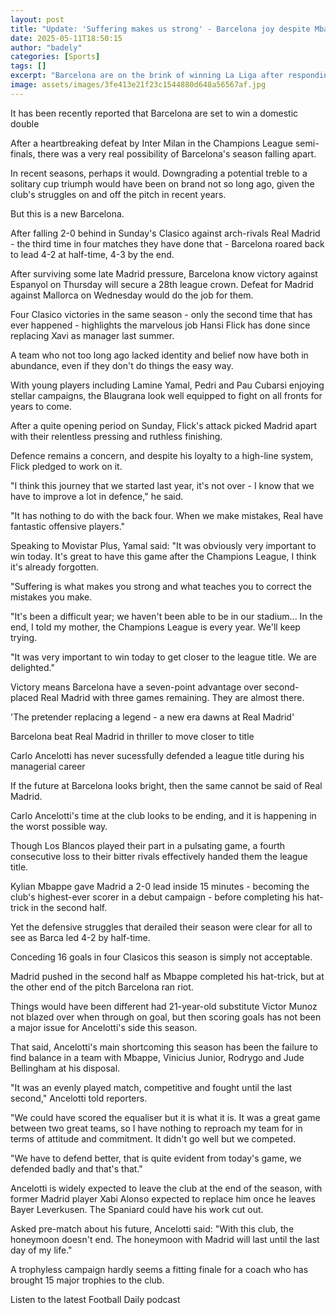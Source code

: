 ```yaml
---
layout: post
title: "Update: 'Suffering makes us strong' - Barcelona joy despite Mbappe record"
date: 2025-05-11T18:50:15
author: "badely"
categories: [Sports]
tags: []
excerpt: "Barcelona are on the brink of winning La Liga after responding to a heartbreaking Champions League exit by beating Real Madrid 4-3 - and their long-te"
image: assets/images/3fe413e21f23c1544880d648a56567af.jpg
---
```


It has been recently reported that Barcelona are set to win a domestic double

After a heartbreaking defeat by Inter Milan in the Champions League semi-finals, there was a very real possibility of Barcelona's season falling apart.

In recent seasons, perhaps it would. Downgrading a potential treble to a solitary cup triumph would have been on brand not so long ago, given the club's struggles on and off the pitch in recent years.

But this is a new Barcelona.

After falling 2-0 behind in Sunday's Clasico against arch-rivals Real Madrid - the third time in four matches they have done that - Barcelona roared back to lead 4-2 at half-time, 4-3 by the end.

After surviving some late Madrid pressure, Barcelona know victory against Espanyol on Thursday will secure a 28th league crown. Defeat for Madrid against Mallorca on Wednesday would do the job for them.

Four Clasico victories in the same season - only the second time that has ever happened - highlights the marvelous job Hansi Flick has done since replacing Xavi as manager last summer.

A team who not too long ago lacked identity and belief now have both in abundance, even if they don't do things the easy way.

With young players including Lamine Yamal, Pedri and Pau Cubarsi enjoying stellar campaigns, the Blaugrana look well equipped to fight on all fronts for years to come.

After a quite opening period on Sunday, Flick's attack picked Madrid apart with their relentless pressing and ruthless finishing.

Defence remains a concern, and despite his loyalty to a high-line system, Flick pledged to work on it.

"I think this journey that we started last year, it's not over - I know that we have to improve a lot in defence," he said.

"It has nothing to do with the back four. When we make mistakes, Real have fantastic offensive players."

Speaking to Movistar Plus, Yamal said: "It was obviously very important to win today. It's great to have this game after the Champions League, I think it's already forgotten.

"Suffering is what makes you strong and what teaches you to correct the mistakes you make.

"It's been a difficult year; we haven't been able to be in our stadium... In the end, I told my mother, the Champions League is every year. We'll keep trying.

"It was very important to win today to get closer to the league title. We are delighted."

Victory means Barcelona have a seven-point advantage over second-placed Real Madrid with three games remaining. They are almost there.

'The pretender replacing a legend - a new era dawns at Real Madrid'

Barcelona beat Real Madrid in thriller to move closer to title

Carlo Ancelotti has never sucessfully defended a league title during his managerial career

If the future at Barcelona looks bright, then the same cannot be said of Real Madrid.

Carlo Ancelotti's time at the club looks to be ending, and it is happening in the worst possible way.

Though Los Blancos played their part in a pulsating game, a fourth consecutive loss to their bitter rivals effectively handed them the league title.

Kylian Mbappe gave Madrid a 2-0 lead inside 15 minutes - becoming the club's highest-ever scorer in a debut campaign - before completing his hat-trick in the second half.

Yet the defensive struggles that derailed their season were clear for all to see as Barca led 4-2 by half-time.

Conceding 16 goals in four Clasicos this season is simply not acceptable.

Madrid pushed in the second half as Mbappe completed his hat-trick, but at the other end of the pitch Barcelona ran riot.

Things would have been different had 21-year-old substitute Victor Munoz not blazed over when through on goal, but then scoring goals has not been a major issue for Ancelotti's side this season.

That said, Ancelotti's main shortcoming this season has been the failure to find balance in a team with Mbappe, Vinicius Junior, Rodrygo and Jude Bellingham at his disposal.

"It was an evenly played match, competitive and fought until the last second," Ancelotti told reporters.

"We could have scored the equaliser but it is what it is. It was a great game between two great teams, so I have nothing to reproach my team for in terms of attitude and commitment. It didn't go well but we competed.

"We have to defend better, that is quite evident from today's game, we defended badly and that's that."

Ancelotti is widely expected to leave the club at the end of the season, with former Madrid player Xabi Alonso expected to replace him once he leaves Bayer Leverkusen. The Spaniard could have his work cut out.

Asked pre-match about his future, Ancelotti said:  "With this club, the honeymoon doesn't end. The honeymoon with Madrid will last until the last day of my life."

A trophyless campaign hardly seems a fitting finale for a coach who has brought 15 major trophies to the club.

Listen to the latest Football Daily podcast

